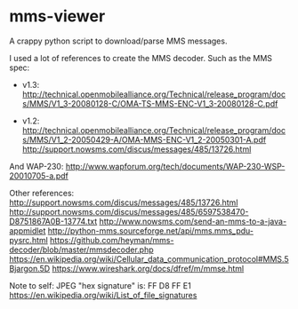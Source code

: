 # mms-viewer
A crappy python script to download/parse MMS messages.

I used a lot of references to create the MMS decoder.
Such as the MMS spec:
 - v1.3: http://technical.openmobilealliance.org/Technical/release_program/docs/MMS/V1_3-20080128-C/OMA-TS-MMS-ENC-V1_3-20080128-C.pdf

- v1.2: http://technical.openmobilealliance.org/Technical/release_program/docs/MMS/V1_2-20050429-A/OMA-MMS-ENC-V1_2-20050301-A.pdf
http://support.nowsms.com/discus/messages/485/13726.html

And WAP-230: http://www.wapforum.org/tech/documents/WAP-230-WSP-20010705-a.pdf

Other references:
http://support.nowsms.com/discus/messages/485/13726.html
http://support.nowsms.com/discus/messages/485/6597538470-D8751867A0B-13774.txt
http://www.nowsms.com/send-an-mms-to-a-java-appmidlet
http://python-mms.sourceforge.net/api/mms.mms_pdu-pysrc.html
https://github.com/heyman/mms-decoder/blob/master/mmsdecoder.php
https://en.wikipedia.org/wiki/Cellular_data_communication_protocol#MMS.5Bjargon.5D
https://www.wireshark.org/docs/dfref/m/mmse.html

Note to self: JPEG "hex signature" is: FF D8 FF E1
https://en.wikipedia.org/wiki/List_of_file_signatures
